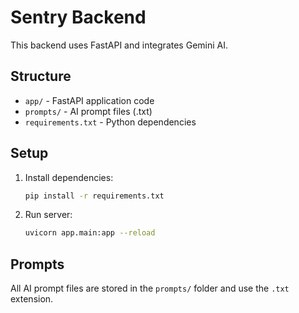 # Sentry Backend

This backend uses FastAPI and integrates Gemini AI.

## Structure

- `app/` - FastAPI application code
- `prompts/` - AI prompt files (.txt)
- `requirements.txt` - Python dependencies

## Setup

1. Install dependencies:

    ```bash
    pip install -r requirements.txt
    ```

2. Run server:

    ```bash
    uvicorn app.main:app --reload
    ```

## Prompts

All AI prompt files are stored in the `prompts/` folder and use the `.txt` extension.
